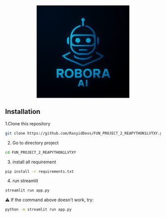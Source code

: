 <p align="center">
  <img src="assets/documentation/logo.png" alt="Contoh Gambar" width="300" />
</p>

## Installation

1.Clone this repository  
```bash
git clone https://github.com/RasyidDevs/FUN_PROJECT_2_REAPYTHON1LVTXY.git
```
2. Go to directory project
```bash
cd FUN_PROJECT_2_REAPYTHON1LVTXY
```
3. install all requirement
```bash
pip install -r requirements.txt
```
4. run streamlit
```bash
streamlit run app.py
```
⚠️ If the command above doesn't work, try:
```bash
python -m streamlit run app.py
```
